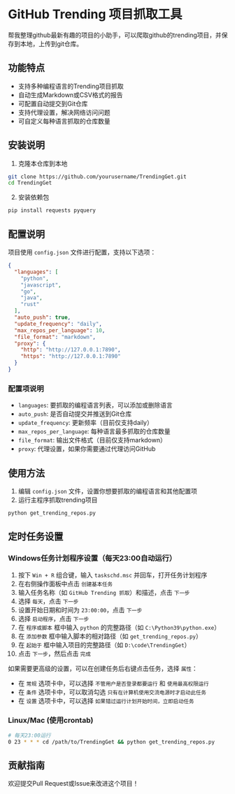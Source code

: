 # GitHub Trending 项目抓取工具

帮我整理github最新有趣的项目的小助手，可以爬取github的trending项目，并保存到本地，上传到git仓库。

## 功能特点

- 支持多种编程语言的Trending项目抓取
- 自动生成Markdown或CSV格式的报告
- 可配置自动提交到Git仓库
- 支持代理设置，解决网络访问问题
- 可自定义每种语言抓取的仓库数量

## 安装说明

1. 克隆本仓库到本地
```bash
git clone https://github.com/yourusername/TrendingGet.git
cd TrendingGet
```

2. 安装依赖包
```bash
pip install requests pyquery
```

## 配置说明

项目使用 `config.json` 文件进行配置，支持以下选项：

```json
{
  "languages": [
    "python",
    "javascript",
    "go",
    "java",
    "rust"
  ],
  "auto_push": true,
  "update_frequency": "daily",
  "max_repos_per_language": 10,
  "file_format": "markdown",
  "proxy": {
    "http": "http://127.0.0.1:7890",
    "https": "http://127.0.0.1:7890"
  }
}
```

### 配置项说明

- `languages`: 要抓取的编程语言列表，可以添加或删除语言
- `auto_push`: 是否自动提交并推送到Git仓库
- `update_frequency`: 更新频率（目前仅支持daily）
- `max_repos_per_language`: 每种语言最多抓取的仓库数量
- `file_format`: 输出文件格式（目前仅支持markdown）
- `proxy`: 代理设置，如果你需要通过代理访问GitHub

## 使用方法

1. 编辑 `config.json` 文件，设置你想要抓取的编程语言和其他配置项
2. 运行主程序抓取trending项目
```bash
python get_trending_repos.py
```

## 定时任务设置

### Windows任务计划程序设置（每天23:00自动运行）

1. 按下 `Win + R` 组合键，输入 `taskschd.msc` 并回车，打开任务计划程序
2. 在右侧操作面板中点击 `创建基本任务`
3. 输入任务名称（如 `GitHub Trending 抓取`）和描述，点击 `下一步`
4. 选择 `每天`，点击 `下一步`
5. 设置开始日期和时间为 `23:00:00`，点击 `下一步`
6. 选择 `启动程序`，点击 `下一步`
7. 在 `程序或脚本` 框中输入 `python` 的完整路径（如 `C:\Python39\python.exe`）
8. 在 `添加参数` 框中输入脚本的相对路径（如 `get_trending_repos.py`）
9. 在 `起始于` 框中输入项目的完整路径（如 `D:\code\TrendingGet`）
10. 点击 `下一步`，然后点击 `完成`

如果需要更高级的设置，可以在创建任务后右键点击任务，选择 `属性`：
- 在 `常规` 选项卡中，可以选择 `不管用户是否登录都要运行` 和 `使用最高权限运行`
- 在 `条件` 选项卡中，可以取消勾选 `只有在计算机使用交流电源时才启动此任务`
- 在 `设置` 选项卡中，可以选择 `如果错过运行计划开始时间，立即启动任务`

### Linux/Mac (使用crontab)
```bash
# 每天23:00运行
0 23 * * * cd /path/to/TrendingGet && python get_trending_repos.py
```

## 贡献指南

欢迎提交Pull Request或Issue来改进这个项目！

